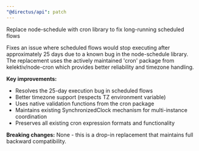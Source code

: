 ```yaml
---
"@directus/api": patch
---
```


Replace node-schedule with cron library to fix long-running scheduled flows

Fixes an issue where scheduled flows would stop executing after approximately 25 days due to a known bug in the node-schedule library. The replacement uses the actively maintained 'cron' package from kelektiv/node-cron which provides better reliability and timezone handling.

**Key improvements:**
- Resolves the 25-day execution bug in scheduled flows
- Better timezone support (respects TZ environment variable)
- Uses native validation functions from the cron package
- Maintains existing SynchronizedClock mechanism for multi-instance coordination
- Preserves all existing cron expression formats and functionality

**Breaking changes:** None - this is a drop-in replacement that maintains full backward compatibility.
